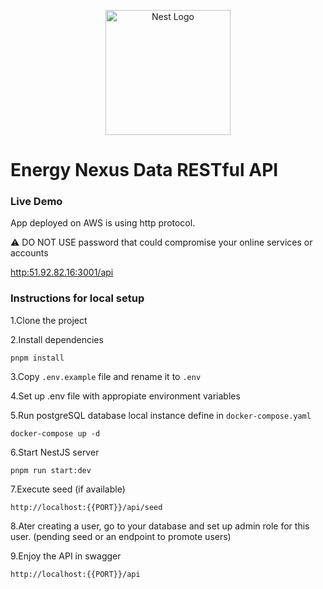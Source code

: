 <p align="center">
  <a href="http://nestjs.com/" target="blank"><img src="https://nestjs.com/img/logo-small.svg" width="200" alt="Nest Logo" /></a>
</p>

[circleci-image]: https://img.shields.io/circleci/build/github/nestjs/nest/master?token=abc123def456
[circleci-url]: https://circleci.com/gh/nestjs/nest

# Energy Nexus Data RESTful API

### Live Demo

App deployed on AWS is using http protocol.

:warning: DO NOT USE password that could compromise your online services or accounts

[http:51.92.82.16:3001/api](http:51.92.82.16:3001/api)

### Instructions for local setup

1.Clone the project

2.Install dependencies

```
pnpm install
```

3.Copy `.env.example` file and rename it to `.env`

4.Set up .env file with appropiate environment variables

5.Run postgreSQL database local instance define in `docker-compose.yaml`

```
docker-compose up -d
```

6.Start NestJS server

```
pnpm run start:dev
```

7.Execute seed (if available)

```
http://localhost:{{PORT}}/api/seed
```

8.Ater creating a user, go to your database and set up admin role for this user. (pending seed or an endpoint to promote users)

9.Enjoy the API in swagger

```
http://localhost:{{PORT}}/api
```
